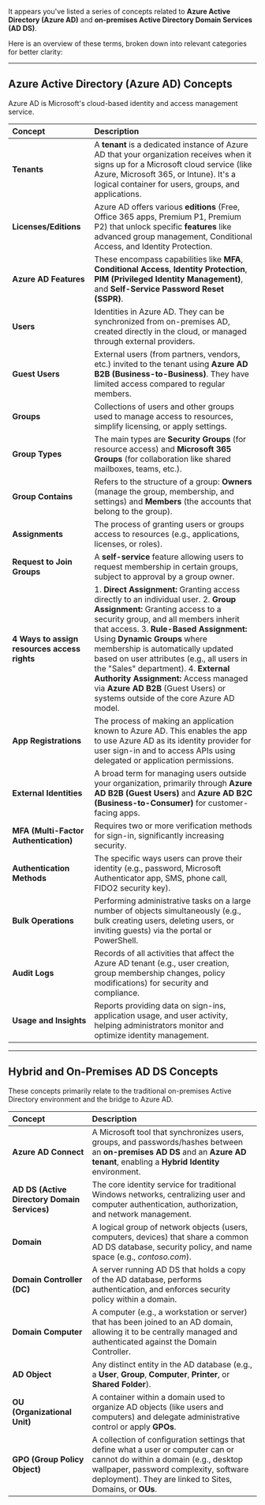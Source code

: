 It appears you've listed a series of concepts related to **Azure Active Directory (Azure AD)** and **on-premises Active Directory Domain Services (AD DS)**.

Here is an overview of these terms, broken down into relevant categories for better clarity:

***

## Azure Active Directory (Azure AD) Concepts

Azure AD is Microsoft's cloud-based identity and access management service.

| Concept | Description |
| :--- | :--- |
| **Tenants** | A **tenant** is a dedicated instance of Azure AD that your organization receives when it signs up for a Microsoft cloud service (like Azure, Microsoft 365, or Intune). It's a logical container for users, groups, and applications. |
| **Licenses/Editions** | Azure AD offers various **editions** (Free, Office 365 apps, Premium P1, Premium P2) that unlock specific **features** like advanced group management, Conditional Access, and Identity Protection. |
| **Azure AD Features** | These encompass capabilities like **MFA**, **Conditional Access**, **Identity Protection**, **PIM (Privileged Identity Management)**, and **Self-Service Password Reset (SSPR)**. |
| **Users** | Identities in Azure AD. They can be synchronized from on-premises AD, created directly in the cloud, or managed through external providers. |
| **Guest Users** | External users (from partners, vendors, etc.) invited to the tenant using **Azure AD B2B (Business-to-Business)**. They have limited access compared to regular members. |
| **Groups** | Collections of users and other groups used to manage access to resources, simplify licensing, or apply settings. |
| **Group Types** | The main types are **Security Groups** (for resource access) and **Microsoft 365 Groups** (for collaboration like shared mailboxes, teams, etc.). |
| **Group Contains** | Refers to the structure of a group: **Owners** (manage the group, membership, and settings) and **Members** (the accounts that belong to the group). |
| **Assignments** | The process of granting users or groups access to resources (e.g., applications, licenses, or roles). |
| **Request to Join Groups** | A **self-service** feature allowing users to request membership in certain groups, subject to approval by a group owner. |
| **4 Ways to assign resources access rights** | 1. **Direct Assignment:** Granting access directly to an individual user. 2. **Group Assignment:** Granting access to a security group, and all members inherit that access. 3. **Rule-Based Assignment:** Using **Dynamic Groups** where membership is automatically updated based on user attributes (e.g., all users in the "Sales" department). 4. **External Authority Assignment:** Access managed via **Azure AD B2B** (Guest Users) or systems outside of the core Azure AD model. |
| **App Registrations** | The process of making an application known to Azure AD. This enables the app to use Azure AD as its identity provider for user sign-in and to access APIs using delegated or application permissions. |
| **External Identities** | A broad term for managing users outside your organization, primarily through **Azure AD B2B (Guest Users)** and **Azure AD B2C (Business-to-Consumer)** for customer-facing apps. |
| **MFA (Multi-Factor Authentication)** | Requires two or more verification methods for sign-in, significantly increasing security. |
| **Authentication Methods** | The specific ways users can prove their identity (e.g., password, Microsoft Authenticator app, SMS, phone call, FIDO2 security key). |
| **Bulk Operations** | Performing administrative tasks on a large number of objects simultaneously (e.g., bulk creating users, deleting users, or inviting guests) via the portal or PowerShell. |
| **Audit Logs** | Records of all activities that affect the Azure AD tenant (e.g., user creation, group membership changes, policy modifications) for security and compliance. |
| **Usage and Insights** | Reports providing data on sign-ins, application usage, and user activity, helping administrators monitor and optimize identity management. |

***

## Hybrid and On-Premises AD DS Concepts

These concepts primarily relate to the traditional on-premises Active Directory environment and the bridge to Azure AD.

| Concept | Description |
| :--- | :--- |
| **Azure AD Connect** | A Microsoft tool that synchronizes users, groups, and passwords/hashes between an **on-premises AD DS** and an **Azure AD tenant**, enabling a **Hybrid Identity** environment. |
| **AD DS (Active Directory Domain Services)** | The core identity service for traditional Windows networks, centralizing user and computer authentication, authorization, and network management. |
| **Domain** | A logical group of network objects (users, computers, devices) that share a common AD DS database, security policy, and name space (e.g., *contoso.com*). |
| **Domain Controller (DC)** | A server running AD DS that holds a copy of the AD database, performs authentication, and enforces security policy within a domain. |
| **Domain Computer** | A computer (e.g., a workstation or server) that has been joined to an AD domain, allowing it to be centrally managed and authenticated against the Domain Controller. |
| **AD Object** | Any distinct entity in the AD database (e.g., a **User**, **Group**, **Computer**, **Printer**, or **Shared Folder**). |
| **OU (Organizational Unit)** | A container within a domain used to organize AD objects (like users and computers) and delegate administrative control or apply **GPOs**. |
| **GPO (Group Policy Object)** | A collection of configuration settings that define what a user or computer can or cannot do within a domain (e.g., desktop wallpaper, password complexity, software deployment). They are linked to Sites, Domains, or **OUs**. |
